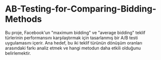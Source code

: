 # AB-Testing-for-Comparing-Bidding-Methods
 Bu proje, Facebook'un "maximum bidding" ve "average bidding" teklif türlerinin performansını karşılaştırmak için tasarlanmış bir A/B testi uygulamasını içerir. Ana hedef, bu iki teklif türünün dönüşüm oranları arasındaki farkı analiz etmek ve hangi metodun daha etkili olduğunu belirlemektir.
